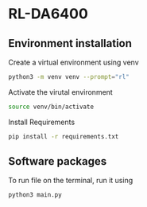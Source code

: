 # RL-DA6400

## Environment installation

Create a virtual environment using venv
```bash
python3 -m venv venv --prompt="rl"
```

Activate the virutal environment
```bash
source venv/bin/activate
```

Install Requirements 
```bash
pip install -r requirements.txt
```

## Software packages

To run file on the terminal, run it using 
```bash
python3 main.py
```